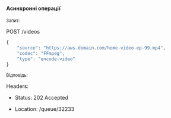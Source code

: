 #### Асинхронні операції

<small>Запит:</small>

POST /videos

```js
{
    "source": "https://aws.domain.com/home-video-ep-99.mp4",
    "codec": "FFmpeg",
    "type": "encode-video"
}
```

<small>Відповідь:</small>

Headers:

- Status: 202 Accepted

- Location: /queue/32233